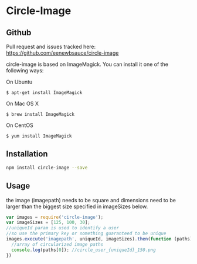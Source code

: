 Circle-Image
============
## Github
Pull request and issues tracked here: https://github.com/eenewbsauce/circle-image

circle-image is based on ImageMagick. You can install it one of the following ways:

On Ubuntu
```
$ apt-get install ImageMagick
```
On Mac OS X
```
$ brew install ImageMagick
```
On CentOS
```
$ yum install ImageMagick
```

## Installation

```bash
npm install circle-image --save
```

## Usage
the image (imagepath) needs to be square and dimensions need to be larger than the biggest size specified in imageSizes below.

```javascript
var images = require('circle-image');
var imageSizes = [125, 100, 30];
//uniqueId param is used to identify a user
//so use the primary key or something guaranteed to be unique
images.execute('imagepath', uniqueId, imageSizes).then(function (paths) {
  //array of circularized image paths
  console.log(paths[0]); //circle_user_{uniqueId}_150.png
})
```
